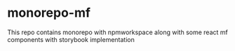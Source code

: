 # monorepo-mf
This repo contains monorepo with npmworkspace along with some react mf components with storybook implementation
